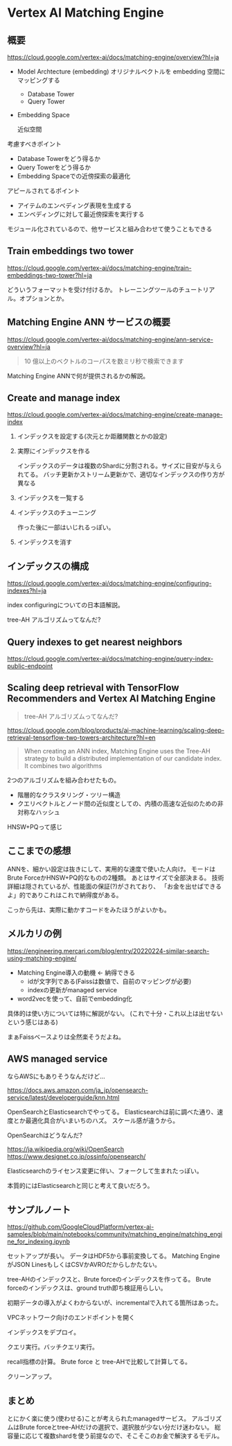 # Vertex AI Matching Engine

## 概要

<https://cloud.google.com/vertex-ai/docs/matching-engine/overview?hl=ja>

* Model Archtecture (embedding)
    オリジナルベクトルを embedding 空間にマッピングする

    * Database Tower
    * Query Tower

* Embedding Space

    近似空間

考慮すべきポイント

* Database Towerをどう得るか
* Query Towerをどう得るか
* Embedding Spaceでの近傍探索の最適化

アピールされてるポイント

* アイテムのエンベディング表現を生成する 
* エンベディングに対して最近傍探索を実行する

モジュール化されているので、他サービスと組み合わせて使うこともできる

## Train embeddings two tower

<https://cloud.google.com/vertex-ai/docs/matching-engine/train-embeddings-two-tower?hl=ja>

どういうフォーマットを受け付けるか。
トレーニングツールのチュートリアル。オプションとか。

## Matching Engine ANN サービスの概要

<https://cloud.google.com/vertex-ai/docs/matching-engine/ann-service-overview?hl=ja>

> 10 億以上のベクトルのコーパスを数ミリ秒で検索できます

Matching Engine ANNで何が提供されるかの解説。

## Create and manage index

<https://cloud.google.com/vertex-ai/docs/matching-engine/create-manage-index>

1. インデックスを設定する(次元とか距離関数とかの設定)
2. 実際にインデックスを作る

    インデックスのデータは複数のShardに分割される。サイズに目安が与えられてる。
    バッチ更新かストリーム更新かで、適切なインデックスの作り方が異なる
3. インデックスを一覧する
4. インデックスのチューニング

    作った後に一部はいじれるっぽい。
5. インデックスを消す

## インデックスの構成

<https://cloud.google.com/vertex-ai/docs/matching-engine/configuring-indexes?hl=ja>

index configuringについての日本語解説。

tree-AH アルゴリズムってなんだ?

## Query indexes to get nearest neighbors

<https://cloud.google.com/vertex-ai/docs/matching-engine/query-index-public-endpoint>

## Scaling deep retrieval with TensorFlow Recommenders and Vertex AI Matching Engine

> tree-AH アルゴリズムってなんだ?

<https://cloud.google.com/blog/products/ai-machine-learning/scaling-deep-retrieval-tensorflow-two-towers-architecture?hl=en>

> When creating an ANN index, Matching Engine uses the Tree-AH strategy to build a distributed implementation of our candidate index. It combines two algorithms 

2つのアルゴリズムを組み合わせたもの。

* 階層的なクラスタリング・ツリー構造
* クエリベクトルとノード間の近似度としての、内積の高速な近似のための非対称なハッシュ

HNSW+PQって感じ

## ここまでの感想

ANNを、細かい設定は抜きにして、実用的な速度で使いた人向け。
モードはBrute ForceかHNSW+PQ的なものの2種類。
あとはサイズで全部決まる。
技術詳細は隠されているが、性能面の保証(?)がされており、
「お金を出せばできるよ」的でありこれはこれで納得度がある。

こっから先は、実際に動かすコードをみたほうがよいかも。

## メルカリの例

<https://engineering.mercari.com/blog/entry/20220224-similar-search-using-matching-engine/>

* Matching Engine導入の動機 ← 納得できる
    * idが文字列である(Faissは数値で、自前のマッピングが必要)
    * indexの更新がmanaged service
* word2vecを使って、自前でembedding化

具体的は使い方については特に解説がない。
(これで十分・これ以上は出せないという感じはある)

まぁFaissベースよりは全然楽そうだよね。

## AWS managed service

ならAWSにもありそうなんだけど…

<https://docs.aws.amazon.com/ja_jp/opensearch-service/latest/developerguide/knn.html>

OpenSearchとElasticsearchでやってる。
Elasticsearchは前に調べた通り、速度とか最適化具合がいまいちのハズ。
スケール感が違うから。

OpenSearchはどうなんだ?

<https://ja.wikipedia.org/wiki/OpenSearch>
<https://www.designet.co.jp/ossinfo/opensearch/>

Elasticsearchのライセンス変更に伴い、フォークして生まれたっぽい。

本質的にはElasticsearchと同じと考えて良いだろう。

## サンプルノート

<https://github.com/GoogleCloudPlatform/vertex-ai-samples/blob/main/notebooks/community/matching_engine/matching_engine_for_indexing.ipynb>

セットアップが長い。
データはHDF5から事前変換してる。
Matching EngineがJSON LinesもしくはCSVかAVROだからしかたない。

tree-AHのインデックスと、Brute forceのインデックスを作ってる。
Brute forceのインデックスは、ground truth即ち検証用らしい。

初期データの導入がよくわからないが、incrementalで入れてる箇所はあった。

VPCネットワーク向けのエンドポイントを開く

インデックスをデプロイ。

クエリ実行。バッチクエリ実行。

recall指標の計算。
Brute force と tree-AHで比較して計算してる。

クリーンアップ。

## まとめ

とにかく楽に使う(使わせる)ことが考えられたmanagedサービス。
アルゴリズムはBrute forceとtree-AHだけの選択で、選択肢が少ない分だけ迷わない。
総容量に応じて複数shardを使う前提なので、そこそこのお金で解決するモデル。
